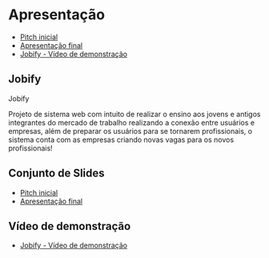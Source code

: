 # Apresentação

* [Pitch inicial](./Apresentacao1_Jobify.pdf)
* [Apresentação final](./Apresentacao_Final%20-%20Jobify.pdf)
* [Jobify - Vídeo de demonstração](https://drive.google.com/file/d/1H4Wcfs3KW0FE6DJowubi-g8USrIBblIj/view?usp=sharing)

## Jobify

Jobify

Projeto de sistema web com intuito de realizar o ensino aos jovens e antigos integrantes do mercado de trabalho realizando a conexão entre usuários e empresas, além de preparar os usuários para se tornarem profissionais, o sistema conta com as empresas criando novas vagas para os novos profissionais!

## Conjunto de Slides

* [Pitch inicial](./Apresentacao1_Jobify.pdf)
* [Apresentação final](./Apresentacao_Final%20-%20Jobify.pdf)

## Vídeo de demonstração

* [Jobify - Vídeo de demonstração](https://drive.google.com/file/d/1H4Wcfs3KW0FE6DJowubi-g8USrIBblIj/view?usp=sharing)

